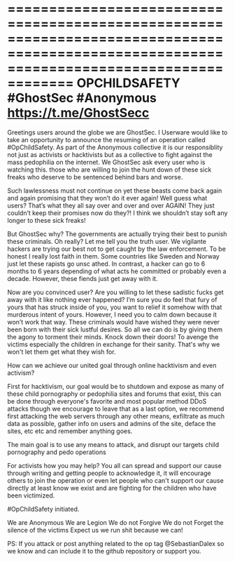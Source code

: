 ==========================================================================================================================================
OPCHILDSAFETY
#GhostSec #Anonymous 
https://t.me/GhostSecc
==========================================================================================================================================

Greetings users around the globe we are GhostSec. I Userware would like to take an opportunity to announce the resuming of an operation called #OpChildSafety. As part of the Anonymous collective it is our responsiblity not just as activists or hacktivists but as a collective to fight against the mass pedophilia on the internet. We GhostSec ask every user who is watching this. those who are willing to join the hunt down of these sick freaks who deserve to be sentenced behind bars and worse.

Such lawlessness must not continue on yet these beasts come back again and again promising that they won’t do it ever again! Well guess what users? That’s what they all say over and over and over AGAIN! They just couldn’t keep their promises now do they?! I think we shouldn’t stay soft any longer to these sick freaks!


But GhostSec why? The governments are actually trying their best to punish these criminals. Oh really? Let me tell you the truth user. We vigilante hackers are trying our best not to get caught by the law enforcement. To be honest I really lost faith in them. Some countries like Sweden and Norway just let these rapists go unsc athed. In contrast, a hacker can go to 6 months to 6 years depending of what acts he committed or probably even a decade. However, these fiends just get away with it.

Now are you convinced user? Are you willing to let these sadistic fucks get away with it like nothing ever happened? I’m sure you do feel that fury of yours that has struck inside of you, you want to relief it somehow with that murderous intent of yours. However, I need you to calm down because it won’t work that way. These criminals would have wished they were never been born with their sick lustful desires. So all we can do is by giving them the agony to torment their minds. Knock down their doors! To avenge the victims especially the children in exchange for their sanity. That's why we won't let them get what they wish for.

How can we achieve our united goal through online hacktivism and even activism?

First for hacktivism, our goal would be to shutdown and expose as many of these child pornography or pedophilia sites and forums that exist, this can be done through everyone's favorite and most popular method DDoS attacks though we encourage  to leave that as a last option, we recommend first attacking the web servers through any other means, exfiltrate as much data as possible, gather info on users and admins of the site, deface the sites, etc etc and remember anything goes.

The main goal is to use any means to attack, and disrupt our targets child pornography and pedo operations

For activists how you may help?
You all can spread and support our cause through writing and getting people to acknowledge it, it will encourage others to join the operation or even let people who can't support our cause directly at least know we exist and are fighting for the children who have been victimized.

#OpChildSafety initiated.

We are Anonymous
We are Legion
We do not Forgive
We do not Forget the silence of the victims
Expect us
we run shit because we can!

PS: 
If you attack or post anything related to the op tag @SebastianDalex so we know and can include it to the github repository or support you.
